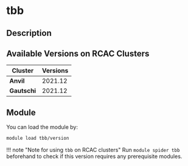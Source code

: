 # tbb

## Description


## Available Versions on RCAC Clusters
|Cluster|Versions|
|---|---|
|**Anvil**|2021.12|
|**Gautschi**|2021.12|

## Module
You can load the module by:

```bash
module load tbb/version
```

!!! note "Note for using `tbb` on RCAC clusters"
    Run `module spider tbb` beforehand to check if this version requires any prerequisite modules.
